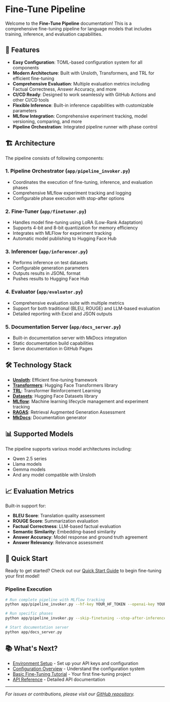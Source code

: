 # Fine-Tune Pipeline

Welcome to the **Fine-Tune Pipeline** documentation! This is a comprehensive fine-tuning pipeline for language models that includes training, inference, and evaluation capabilities.

## 🚀 Features

- **Easy Configuration**: TOML-based configuration system for all components
- **Modern Architecture**: Built with Unsloth, Transformers, and TRL for efficient fine-tuning
- **Comprehensive Evaluation**: Multiple evaluation metrics including Factual Correctness, Answer Accuracy, and more
- **CI/CD Ready**: Designed to work seamlessly with GitHub Actions and other CI/CD tools
- **Flexible Inference**: Built-in inference capabilities with customizable parameters
- **MLflow Integration**: Comprehensive experiment tracking, model versioning, comparing, and more
- **Pipeline Orchestration**: Integrated pipeline runner with phase control

## 🏗️ Architecture

The pipeline consists of following components:

### 1. **Pipeline Orchestrator** (`app/pipeline_invoker.py`)

- Coordinates the execution of fine-tuning, inference, and evaluation phases
- Comprehensive MLflow experiment tracking and logging
- Configurable phase execution with stop-after options

### 2. **Fine-Tuner** (`app/finetuner.py`)

- Handles model fine-tuning using LoRA (Low-Rank Adaptation)
- Supports 4-bit and 8-bit quantization for memory efficiency
- Integrates with MLFlow for experiment tracking
- Automatic model publishing to Hugging Face Hub

### 3. **Inferencer** (`app/inferencer.py`)

- Performs inference on test datasets
- Configurable generation parameters
- Outputs results in JSONL format
- Pushes results to Hugging Face Hub

### 4. **Evaluator** (`app/evaluator.py`)

- Comprehensive evaluation suite with multiple metrics
- Support for both traditional (BLEU, ROUGE) and LLM-based evaluation
- Detailed reporting with Excel and JSON outputs

### 5. **Documentation Server** (`app/docs_server.py`)

- Built-in documentation server with MkDocs integration
- Static documentation build capabilities
- Serve documentation in GitHub Pages

## 🛠️ Technology Stack

- **[Unsloth](https://github.com/unslothai/unsloth)**: Efficient fine-tuning framework
- **[Transformers](https://huggingface.co/transformers/)**: Hugging Face Transformers library
- **[TRL](https://github.com/huggingface/trl)**: Transformer Reinforcement Learning
- **[Datasets](https://huggingface.co/docs/datasets/)**: Hugging Face Datasets library
- **[MLflow](https://mlflow.org/)**: Machine learning lifecycle management and experiment tracking
- **[RAGAS](https://github.com/explodinggradients/ragas)**: Retrieval Augmented Generation Assessment
- **[MkDocs](https://www.mkdocs.org/)**: Documentation generator

## 📊 Supported Models

The pipeline supports various model architectures including:

- Qwen 2.5 series
- Llama models
- Gemma models
- And any model compatible with Unsloth

## 📈 Evaluation Metrics

Built-in support for:

- **BLEU Score**: Translation quality assessment
- **ROUGE Score**: Summarization evaluation
- **Factual Correctness**: LLM-based factual evaluation
- **Semantic Similarity**: Embedding-based similarity
- **Answer Accuracy**: Model response and ground truth agreement
- **Answer Relevancy**: Relevance assessment

## 🔧 Quick Start

Ready to get started? Check out our [Quick Start Guide](getting-started/quick-start.md) to begin fine-tuning your first model!

### Pipeline Execution

```bash
# Run complete pipeline with MLflow tracking
python app/pipeline_invoker.py --hf-key YOUR_HF_TOKEN --openai-key YOUR_OPENAI_KEY

# Run specific phases
python app/pipeline_invoker.py --skip-finetuning --stop-after-inference

# Start documentation server
python app/docs_server.py
```

## 📚 What's Next?

- [Environment Setup](getting-started/environment-setup.md) - Set up your API keys and configuration
- [Configuration Overview](configuration/overview.md) - Understand the configuration system
- [Basic Fine-Tuning Tutorial](tutorials/basic-fine-tuning.md) - Your first fine-tuning project
- [API Reference](api-reference.md) - Detailed API documentation

---

*For issues or contributions, please visit our [GitHub repository](https://github.com/Fine-Tuning-Team/Fine-Tune-Pipeline).*
